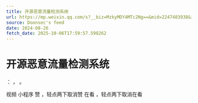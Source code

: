 ```yaml
---
title: 开源恶意流量检测系统
url: https://mp.weixin.qq.com/s?__biz=MzkyMDY4MTc2Ng==&mid=2247483938&idx=1&sn=92341f6b4f2775c3899cb48bc7b57aa1
source: Doonsec's feed
date: 2024-08-26
fetch_date: 2025-10-06T17:59:57.598262
---
```


# 开源恶意流量检测系统

：
，
。

视频
小程序
赞
，轻点两下取消赞
在看
，轻点两下取消在看